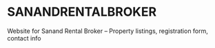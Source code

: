 # SANANDRENTALBROKER
Website for Sanand Rental Broker – Property listings, registration form, contact info

